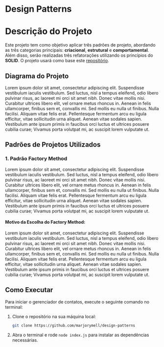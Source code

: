 # Design Patterns

# Descrição do Projeto

Este projeto tem como objetivo aplicar três padrões de projeto, abordando as três categorias principais: **criacional**, **estrutural** e **comportamental**. Além disso, serão realizadas três refatorações utilizando os princípios do **SOLID**. O projeto usará como base este [repositório](https://github.com/watinha/es46a-2023-2/tree/strategy/01-design-patterns-template-strategy).

## Diagrama do Projeto

Lorem ipsum dolor sit amet, consectetur adipiscing elit. Suspendisse vestibulum iaculis vestibulum. Sed luctus, nisl a tempus eleifend, odio libero pulvinar risus, ac laoreet mi orci sit amet nibh. Donec vitae mollis nisi. Curabitur ultrices libero elit, vel ornare metus rhoncus in. Aenean in felis ullamcorper, finibus sem et, convallis mi. Sed mollis eu nulla ut finibus. Nulla facilisi. Aliquam vitae felis erat. Pellentesque fermentum arcu eu ligula efficitur, vitae sollicitudin urna aliquet. Aenean vitae sodales sapien. Vestibulum ante ipsum primis in faucibus orci luctus et ultrices posuere cubilia curae; Vivamus porta volutpat mi, ac suscipit lorem vulputate ut. 

## Padrões de Projetos Utilizados

### **1. Padrão Factory Method**

Lorem ipsum dolor sit amet, consectetur adipiscing elit. Suspendisse vestibulum iaculis vestibulum. Sed luctus, nisl a tempus eleifend, odio libero pulvinar risus, ac laoreet mi orci sit amet nibh. Donec vitae mollis nisi. Curabitur ultrices libero elit, vel ornare metus rhoncus in. Aenean in felis ullamcorper, finibus sem et, convallis mi. Sed mollis eu nulla ut finibus. Nulla facilisi. Aliquam vitae felis erat. Pellentesque fermentum arcu eu ligula efficitur, vitae sollicitudin urna aliquet. Aenean vitae sodales sapien. Vestibulum ante ipsum primis in faucibus orci luctus et ultrices posuere cubilia curae; Vivamus porta volutpat mi, ac suscipit lorem vulputate ut. 

#### **Motivo da Escolha do Factory Method:**

Lorem ipsum dolor sit amet, consectetur adipiscing elit. Suspendisse vestibulum iaculis vestibulum. Sed luctus, nisl a tempus eleifend, odio libero pulvinar risus, ac laoreet mi orci sit amet nibh. Donec vitae mollis nisi. Curabitur ultrices libero elit, vel ornare metus rhoncus in. Aenean in felis ullamcorper, finibus sem et, convallis mi. Sed mollis eu nulla ut finibus. Nulla facilisi. Aliquam vitae felis erat. Pellentesque fermentum arcu eu ligula efficitur, vitae sollicitudin urna aliquet. Aenean vitae sodales sapien. Vestibulum ante ipsum primis in faucibus orci luctus et ultrices posuere cubilia curae; Vivamus porta volutpat mi, ac suscipit lorem vulputate ut. 


## Como Executar

Para iniciar o gerenciador de contatos, execute o seguinte comando no terminal:

1. Clone o repositório na sua máquina local:

   ```bash
   git clone https://github.com/marjorymell/design-patterns
   ```

2. Abra o terminal e rode `node index.js` para instalar as dependências necessárias.



